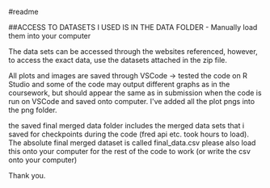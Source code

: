 #readme

##ACCESS TO DATASETS I USED IS IN THE DATA FOLDER - Manually load them into your computer

The data sets can be accessed through the websites referenced, however, to access the exact data, use the datasets attached in the zip file. 

All plots and images are saved through VSCode -> tested the code on R Studio and some of the code may output different graphs as in the coursework, but should appear the same as in submission when the code is run on VSCode and saved onto computer. I've added all the plot pngs into the png folder.

the saved final merged data folder includes the merged data sets that i saved for checkpoints during the code (fred api etc. took hours to load). The absolute final merged dataset is called final_data.csv 
please also load this onto your computer for the rest of the code to work (or write the csv onto your computer)

Thank you.